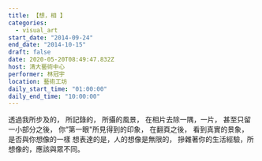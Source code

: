 ```yaml
---
title: 【想，相 】
categories:
  - visual_art
start_date: "2014-09-24"
end_date: "2014-10-15"
draft: false
date: 2020-05-20T08:49:47.832Z
host: 清大藝術中心
performer: 林冠宇
location: 藝術工坊
daily_start_time: "01:00:00"
daily_end_time: "10:00:00"
---
```


透過我所步及的， 所記錄的， 所攝的風景， 在相片去除一隅，一片， 甚至只留一小部分之後， 你”第一眼"所見得到的印象， 在翻頁之後， 看到真實的景象， 是否與你想像的一樣 想表達的是，人的想像是無限的， 摻雜著你的生活經驗，所想像的，應該與眾不同。